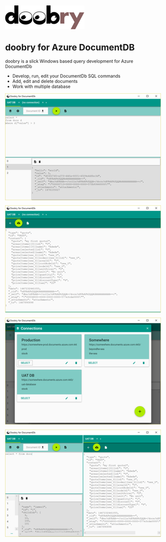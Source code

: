 ![Alt text](docs/doobry-256-onwhite.png "doobry")

# doobry for Azure DocumentDB

doobry is a slick Windows based query development for Azure DocumentDb

* Develop, run, edit your DocumentDb SQL commands
* Add, edit and delete documents
* Work with multiple database

![Alt text](docs/screen-query-runner.png "Develop Queries")

![Alt text](docs/screen-document-editor.png "Edit Documents")

![Alt text](docs/screen-manage-collections.png "Manage Connections")

![Alt text](docs/screen-side-by-side.png "Side by Side")
